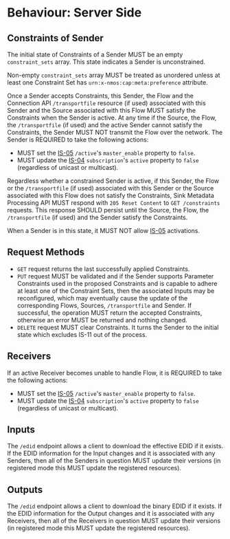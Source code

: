 # Behaviour: Server Side

## Constraints of Sender

The initial state of Constraints of a Sender MUST be an empty `constraint_sets` array. This state indicates a Sender is unconstrained.

Non-empty `constraint_sets` array MUST be treated as unordered unless at least one Constraint Set has `urn:x-nmos:cap:meta:preference` attribute.

Once a Sender accepts Constraints, this Sender, the Flow and the Connection API `/transportfile` resource (if used) associated with this Sender and the Source associated with this Flow MUST satisfy the Constraints when the Sender is active. At any time if the Source, the Flow, the `/transportfile` (if used) and the active Sender cannot satisfy the Constraints, the Sender MUST NOT transmit the Flow over the network. The Sender is REQUIRED to take the following actions:

- MUST set the [IS-05][IS-05] `/active`'s `master_enable` property to `false`.
- MUST update the [IS-04][IS-04] `subscription`'s `active` property to `false` (regardless of unicast or multicast).

Regardless whether a constrained Sender is active, if this Sender, the Flow or the `/transportfile` (if used) associated with this Sender or the Source associated with this Flow does not satisfy the Constraints, Sink Metadata Processing API MUST respond with `205 Reset Content` to `GET /constraints` requests. This response SHOULD persist until the Source, the Flow, the `/transportfile` (if used) and the Sender satisfy the Constraints.

When a Sender is in this state, it MUST NOT allow [IS-05][IS-05] activations.

## Request Methods

- `GET` request returns the last successfully applied Constraints.
- `PUT` request MUST be validated and if the Sender supports Parameter Constraints used in the proposed Constraints and is capable to adhere at least one of the Constraint Sets, then the associated Inputs may be reconfigured, which may eventually cause the update of the corresponding Flows, Sources, `/transportfile` and Sender. If successful, the operation MUST return the accepted Constraints, otherwise an error MUST be returned and nothing changed.
- `DELETE` request MUST clear Constraints. It turns the Sender to the initial state which excludes IS-11 out of the process.

## Receivers

If an active Receiver becomes unable to handle Flow, it is REQUIRED to take the following actions:
- MUST set the [IS-05][IS-05] `/active`'s `master_enable` property to `false`.
- MUST update the [IS-04][IS-04] `subscription`'s `active` property to `false` (regardless of unicast or multicast).

## Inputs

The `/edid` endpoint allows a client to download the effective EDID if it exists. If the EDID information for the Input changes and it is associated with any Senders, then all of the Senders in question MUST update their versions (in registered mode this MUST update the registered resources).

## Outputs

The `/edid` endpoint allows a client to download the binary EDID if it exists. If the EDID information for the Output changes and it is associated with any Receivers, then all of the Receivers in question MUST update their versions (in registered mode this MUST update the registered resources).

[IS-04]: https://specs.amwa.tv/is-04/
[IS-05]: https://specs.amwa.tv/is-05/

